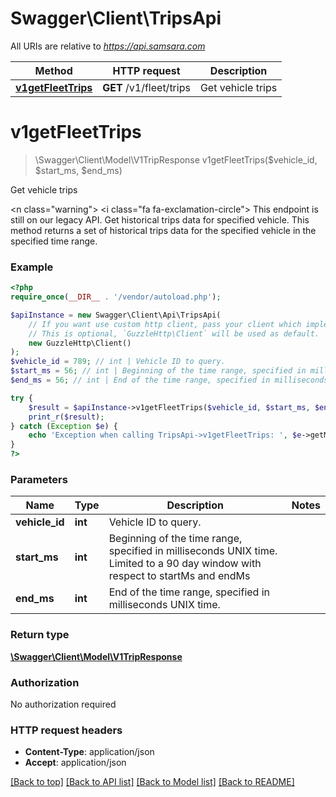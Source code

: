 # Swagger\Client\TripsApi

All URIs are relative to *https://api.samsara.com*

Method | HTTP request | Description
------------- | ------------- | -------------
[**v1getFleetTrips**](TripsApi.md#v1getFleetTrips) | **GET** /v1/fleet/trips | Get vehicle trips


# **v1getFleetTrips**
> \Swagger\Client\Model\V1TripResponse v1getFleetTrips($vehicle_id, $start_ms, $end_ms)

Get vehicle trips

<n class=\"warning\"> <nh> <i class=\"fa fa-exclamation-circle\"></i> This endpoint is still on our legacy API. </nh> </n>  Get historical trips data for specified vehicle. This method returns a set of historical trips data for the specified vehicle in the specified time range.

### Example
```php
<?php
require_once(__DIR__ . '/vendor/autoload.php');

$apiInstance = new Swagger\Client\Api\TripsApi(
    // If you want use custom http client, pass your client which implements `GuzzleHttp\ClientInterface`.
    // This is optional, `GuzzleHttp\Client` will be used as default.
    new GuzzleHttp\Client()
);
$vehicle_id = 789; // int | Vehicle ID to query.
$start_ms = 56; // int | Beginning of the time range, specified in milliseconds UNIX time. Limited to a 90 day window with respect to startMs and endMs
$end_ms = 56; // int | End of the time range, specified in milliseconds UNIX time.

try {
    $result = $apiInstance->v1getFleetTrips($vehicle_id, $start_ms, $end_ms);
    print_r($result);
} catch (Exception $e) {
    echo 'Exception when calling TripsApi->v1getFleetTrips: ', $e->getMessage(), PHP_EOL;
}
?>
```

### Parameters

Name | Type | Description  | Notes
------------- | ------------- | ------------- | -------------
 **vehicle_id** | **int**| Vehicle ID to query. |
 **start_ms** | **int**| Beginning of the time range, specified in milliseconds UNIX time. Limited to a 90 day window with respect to startMs and endMs |
 **end_ms** | **int**| End of the time range, specified in milliseconds UNIX time. |

### Return type

[**\Swagger\Client\Model\V1TripResponse**](../Model/V1TripResponse.md)

### Authorization

No authorization required

### HTTP request headers

 - **Content-Type**: application/json
 - **Accept**: application/json

[[Back to top]](#) [[Back to API list]](../../README.md#documentation-for-api-endpoints) [[Back to Model list]](../../README.md#documentation-for-models) [[Back to README]](../../README.md)

